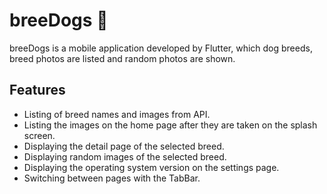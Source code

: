 # breeDogs 🐶

breeDogs is a mobile application developed by Flutter, which dog breeds, breed photos are listed and random photos are shown.

## Features

- Listing of breed names and images from API.
- Listing the images on the home page after they are taken on the splash screen.
- Displaying the detail page of the selected breed.
- Displaying random images of the selected breed.
- Displaying the operating system version on the settings page.
- Switching between pages with the TabBar.
